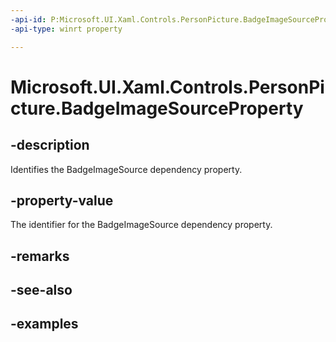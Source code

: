 ```yaml
---
-api-id: P:Microsoft.UI.Xaml.Controls.PersonPicture.BadgeImageSourceProperty
-api-type: winrt property

---
```

<!-- Property syntax.
public DependencyProperty BadgeImageSourceProperty { get; }
-->

# Microsoft.UI.Xaml.Controls.PersonPicture.BadgeImageSourceProperty


## -description

Identifies the BadgeImageSource dependency property.


## -property-value

The identifier for the BadgeImageSource dependency property.


## -remarks


## -see-also


## -examples


